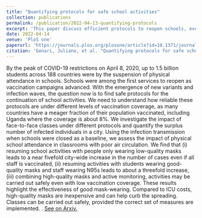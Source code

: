 ```yaml
---
title: "Quantifying protocols for safe school activities"
collection: publications
permalink: /publication/2022-04-13-quantifying-protocols
excerpt: 'This paper discuss efficient protocols to reopen schools, even under low vaccination.'
date: 2022-04-14
venue: 'PloS one'
paperurl: 'https://journals.plos.org/plosone/article?id=10.1371/journal.pone.0273425'
citation: 'Genari, Juliano, et al. "Quantifying protocols for safe school activities." PloS one 17.9 (2022): e0273425.'
---
```

By the peak of COVID-19 restrictions on April 8, 2020, up to 1.5 billion students across 188 countries were by the suspension of physical attendance in schools. Schools were among the first services to reopen as vaccination campaigns advanced. With the emergence of new variants and infection waves, the question now is to find safe protocols for the continuation of school activities. We need to understand how reliable these protocols are under different levels of vaccination coverage, as many countries have a meager fraction of their population vaccinated, including Uganda where the coverage is about 8\%. We investigate the impact of face-to-face classes under different protocols and quantify the surplus number of infected individuals in a city. Using the infection transmission when schools were closed as a baseline, we assess the impact of physical school attendance in classrooms with poor air circulation. We find that (i) resuming school activities with people only wearing low-quality masks leads to a near fivefold city-wide increase in the number of cases even if all staff is vaccinated, (ii) resuming activities with students wearing good-quality masks and staff wearing N95s leads to about a threefold increase, (iii) combining high-quality masks and active monitoring, activities may be carried out safely even with low vaccination coverage. These results highlight the effectiveness of good mask-wearing. Compared to ICU costs, high-quality masks are inexpensive and can help curb the spreading. Classes can be carried out safely, provided the correct set of measures are implemented. . [See on Arxiv.](https://arxiv.org/abs/2204.07148)
